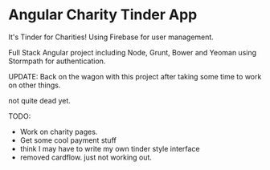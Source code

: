 # Angular Charity Tinder App

It's Tinder for Charities! Using Firebase for user management.

Full Stack Angular project including Node, Grunt, Bower and Yeoman using Stormpath for authentication.

UPDATE: Back on the wagon with this project after taking some time to work on other things.

not quite dead yet.

TODO:
 * Work on charity pages.
 * Get some cool payment stuff
 * think I may have to write my own tinder style interface
 * removed cardflow. just not working out.
